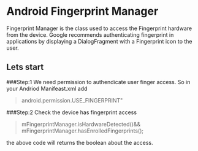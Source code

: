 
# Android Fingerprint Manager
Fingerprint Manager is the class used to access the Fingerprint hardware from the device.
Google recommends authenticating fingerprint in applications by displaying a DialogFragment with a Fingerprint icon to the user.


## Lets start

###Step:1
We need permission to authendicate user finger access. So  in your Andriod Manifeast.xml add
> android.permission.USE_FINGERPRINT"

###Step:2
Check the device has fingerprint access 

>mFingerprintManager.isHardwareDetected()&& mFingerprintManager.hasEnrolledFingerprints();

the above code will returns the boolean about the access. 
                
                
